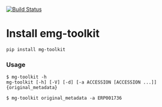 [![Build Status](https://travis-ci.org/EBI-Metagenomics/emg-toolkit.svg?branch=master)](https://travis-ci.org/EBI-Metagenomics/emg-toolkit)

# Install emg-toolkit

    pip install mg-toolkit

### Usage

    $ mg-toolkit -h
    mg-toolkit [-h] [-V] [-d] [-a ACCESSION [ACCESSION ...]] {original_metadata}

    $ mg-toolkit original_metadata -a ERP001736